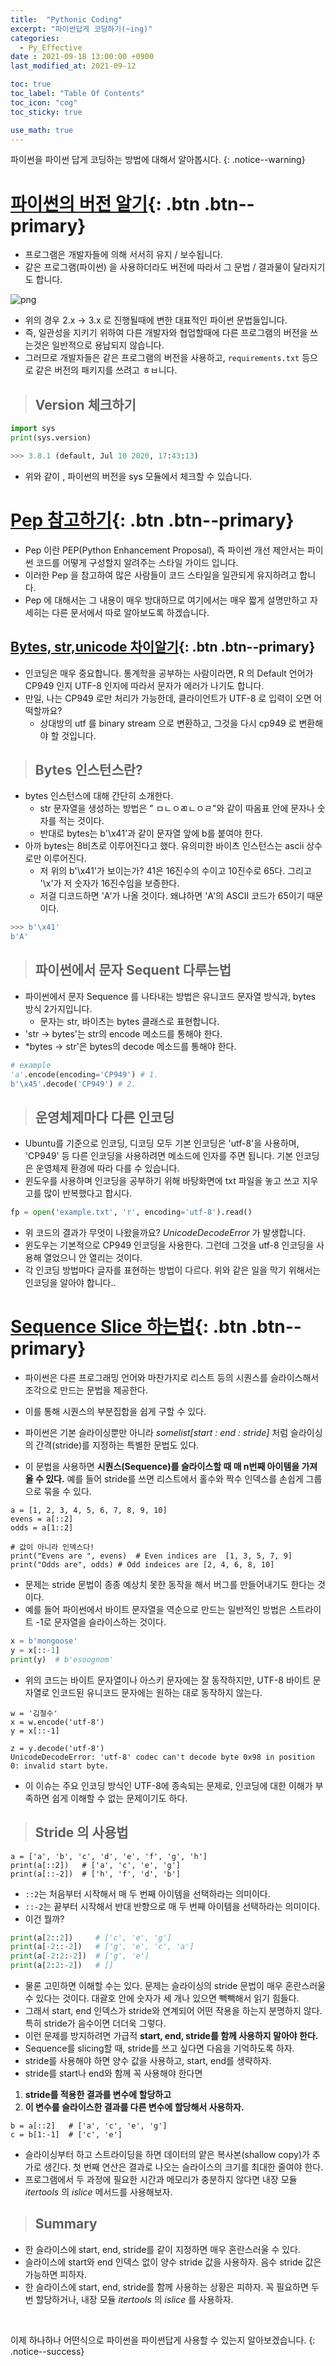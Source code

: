 ```yaml
---
title:  "Pythonic Coding"
excerpt: "파이썬답게 코딩하기(~ing)"
categories:
  - Py_Effective
date : 2021-09-18 13:00:00 +0900
last_modified_at: 2021-09-12

toc: true
toc_label: "Table Of Contents"
toc_icon: "cog"
toc_sticky: true

use_math: true
---
```


 파이썬을 파이썬 답게 코딩하는 방법에 대해서 알아봅시다.
{: .notice--warning}

# [파이썬의 버전 알기](#link){: .btn .btn--primary} 

- 프로그램은 개발자들에 의해 서서히 유지 / 보수됩니다. 
- 같은 프로그램(파이썬) 을 사용하더라도 버전에 따라서 그 문법 / 결과물이 달라지기도 합니다. 

![png](/assets/images/Python/29_1.png)

- 위의 경우 2.x -> 3.x 로 진행될때에 변한 대표적인 파이썬 문법들입니다.
- 즉, 일관성을 지키기 위하여 다른 개발자와 협업할때에 다른 프로그램의 버전을 쓰는것은 일반적으로 용납되지 않습니다. 
- 그러므로 개발자들은 같은 프로그램의 버전을 사용하고, `requirements.txt` 등으로 같은 버전의 패키지를 쓰려고 ㅎㅂ니다.

> ## Version 체크하기

```python
import sys
print(sys.version)

>>> 3.8.1 (default, Jul 10 2020, 17:43:13)
```

- 위와 같이 , 파이썬의 버전을 sys 모듈에서 체크할 수 있습니다.

# [Pep 참고하기](#link){: .btn .btn--primary} 

- Pep 이란 PEP(Python Enhancement Proposal), 즉 파이썬 개선 제안서는 파이썬 코드를 어떻게 구성할지 알려주는 스타일 가이드 입니다. 
- 이러한 Pep 을 참고하여 많은 사람들이 코드 스타일을 일관되게 유지하려고 합니다. 
- Pep 에 대해서는 그 내용이 매우 방대하므로 여기에서는 매우 짧게 설명만하고 자세히는 다른 문서에서 따로 알아보도록 하겠습니다.

## [Bytes, str,unicode 차이알기](#link){: .btn .btn--primary} 

- 인코딩은 매우 중요합니다. 통계학을 공부하는 사람이라면, R 의 Default 언어가 CP949 인지 UTF-8 인지에 따라서 문자가 에러가 나기도 합니다.
- 만일, 나는 CP949 로만 처리가 가능한데, 클라이언트가 UTF-8 로 입력이 오면 어떡할까요? 
  - 상대방의 utf 를 binary stream 으로 변환하고, 그것을 다시 cp949 로 변환해야 할 것입니다.

> ## Bytes 인스턴스란? 

- bytes 인스턴스에 대해 간단히 소개한다.
  - str 문자열을 생성하는 방법은 " ㅁㄴㅇㄻㄴㅇㄹ"와 같이 따옴표 안에 문자나 숫자를 적는 것이다. 
  - 반대로 bytes는 b'\x41'과 같이 문자열 앞에 b를 붙여야 한다.
- 아까 bytes는 8비츠로 이루어진다고 했다. 유의미한 바이츠 인스턴스는 ascii 상수로만 이루어진다. 
  - 저 위의 b'\x41'가 보이는가? 41은 16진수의 수이고 10진수로 65다. 그리고 '\x'가 저 숫자가 16진수임을 보증한다. 
  - 저걸 디코드하면 'A'가 나올 것이다. 왜냐하면 'A'의 ASCII 코드가 65이기 때문이다.

```python
>>> b'\x41'
b'A'
```

> ## 파이썬에서 문자 Sequent 다루는법

- 파이썬에서 문자 Sequence 를 나타내는 방법은 유니코드 문자열 방식과, bytes 방식 2가지입니다. 
  - 문자는 str, 바이츠는 bytes 클래스로 표현합니다.
- 'str -> bytes'는 str의 encode 메소드를 통해야 한다.
- *bytes -> str'은 bytes의 decode 메소드를 통해야 한다.

```python
# example
'a'.encode(encoding='CP949') # 1.
b'\x45'.decode('CP949') # 2.
```

> ## 운영체제마다 다른 인코딩

- Ubuntu를 기준으로 인코딩, 디코딩 모두 기본 인코딩은 'utf-8'을 사용하며, 'CP949' 등 다른 인코딩을 사용하려면 메소드에 인자를 주면 됩니다. 기본 인코딩은 운영체제 환경에 따라 다를 수 있습니다.
- 윈도우를 사용하며 인코딩을 공부하기 위해 바탕화면에 txt 파일을 놓고 쓰고 지우고를 많이 반복했다고 합시다.

```python
fp = open('example.txt', 'r', encoding='utf-8').read()
```

- 위 코드의 결과가 무엇이 나왔을까요? *UnicodeDecodeError* 가 발생합니다.
-  윈도우는 기본적으로 CP949 인코딩을 사용한다. 그런데 그것을 utf-8 인코딩을 사용해 열었으니 안 열리는 것이다. 
- 각 인코딩 방법마다 글자를 표현하는 방법이 다르다. 위와 같은 일을 막기 위해서는 인코딩을 알아야 합니다..

# [Sequence Slice 하는법](#link){: .btn .btn--primary} 

- 파이썬은 다른 프로그래밍 언어와 마찬가지로 리스트 등의 시퀀스를 슬라이스해서 조각으로 만드는 문법을 제공한다.
- 이를 통해 시퀀스의 부분집합을 쉽게 구할 수 있다.

- 파이썬은 기본 슬라이싱뿐만 아니라 *somelist[start : end : stride]* 처럼 슬라이싱의 간격(stride)를 지정하는 특별한 문법도 있다.
- 이 문법을 사용하면 **시퀀스(Sequence)를 슬라이스할 때 매 n번째 아이템을 가져올 수 있다.** 예를 들어 stride를 쓰면 리스트에서 홀수와 짝수 인덱스를 손쉽게 그룹으로 묶을 수 있다.

```
a = [1, 2, 3, 4, 5, 6, 7, 8, 9, 10]
evens = a[::2]
odds = a[1::2]

# 값이 아니라 인덱스다!
print("Evens are ", evens)  # Even indices are  [1, 3, 5, 7, 9]
print("Odds are", odds) # Odd indeices are [2, 4, 6, 8, 10]
```

- 문제는 stride 문법이 종종 예상치 못한 동작을 해서 버그를 만들어내기도 한다는 것이다.
- 예를 들어 파이썬에서 바이트 문자열을 역순으로 만드는 일반적인 방법은 스트라이트 -1로 문자열을 슬라이스하는 것이다.

```python
x = b'mongoose'
y = x[::-1]
print(y)  # b'esoognom'
```

- 위의 코드는 바이트 문자열이나 아스키 문자에는 잘 동작하지만, UTF-8 바이트 문자열로 인코드된 유니코드 문자에는 원하는 대로 동작하지 않는다.

```
w = '김철수'
x = w.encode('utf-8')
y = x[::-1]

z = y.decode('utf-8')
UnicodeDecodeError: 'utf-8' codec can't decode byte 0x98 in position 0: invalid start byte.
```

- 이 이슈는 주요 인코딩 방식인 UTF-8에 종속되는 문제로, 인코딩에 대한 이해가 부족하면 쉽게 이해할 수 없는 문제이기도 하다.

> ## Stride 의 사용법

```
a = ['a', 'b', 'c', 'd', 'e', 'f', 'g', 'h']
print(a[::2])   # ['a', 'c', 'e', 'g']
print(a[::-2])  # ['h', 'f', 'd', 'b']
```

- `::2`는 처음부터 시작해서 매 두 번째 아이템을 선택하라는 의미이다.
- `::-2`는 끝부터 시작해서 반대 반향으로 매 두 번째 아이템을 선택하라는 의미이다.
- 이건 뭘까?

```python
print(a[2::2])     # ['c', 'e', 'g']
print(a[-2::-2])   # ['g', 'e', 'c', 'a']
print(a[-2:2:-2])  # ['g', 'e']
print(a[2:2:-2])   # []
```

- 물론 고민하면 이해할 수는 있다. 문제는 슬라이싱의 stride 문법이 매우 혼란스러울 수 있다는 것이다. 대괄호 안에 숫자가 세 개나 있으면 빽빽해서 읽기 힘들다.
- 그래서 start, end 인덱스가 stride와 연계되어 어떤 작용을 하는지 분명하지 않다. 특히 stride가 음수이면 더더욱 그렇다.
- 이런 문제를 방지하려면 가급적 **start, end, stride를 함께 사용하지 말아야 한다.**
- Sequence를 slicing할 때, stride를 쓰고 싶다면 다음을 기억하도록 하자.
- stride를 사용해야 하면 양수 값을 사용하고, start, end를 생략하자.
- stride를 start나 end와 함께 꼭 사용해야 한다면

1. **stride를 적용한 결과를 변수에 할당하고**
2. **이 변수를 슬라이스한 결과를 다른 변수에 할당해서 사용하자.**

```
b = a[::2]   # ['a', 'c', 'e', 'g']
c = b[1:-1]  # ['c', 'e']
```

- 슬라이싱부터 하고 스트라이딩을 하면 데이터의 얕은 복사본(shallow copy)가 추가로 생긴다. 첫 번째 연산은 결과로 나오는 슬라이스의 크기를 최대한 줄여야 한다.
- 프로그램에서 두 과정에 필요한 시간과 메모리가 충분하지 않다면 내장 모듈 *itertools* 의 *islice* 메서드를 사용해보자.

> ## Summary

- 한 슬라이스에 start, end, stride를 같이 지정하면 매우 혼란스러울 수 있다.
- 슬라이스에 start와 end 인덱스 없이 양수 stride 값을 사용하자. 음수 stride 값은 가능하면 피하자.
- 한 슬라이스에 start, end, stride를 함께 사용하는 상황은 피하자. 꼭 필요하면 두 번 할당하거나, 내장 모듈 *itertools* 의 *islice* 를 사용하자.

<br>

 이제 하나하나 어떤식으로 파이썬을 파이썬답게 사용할 수 있는지 알아보겠습니다.
{: .notice--success}


